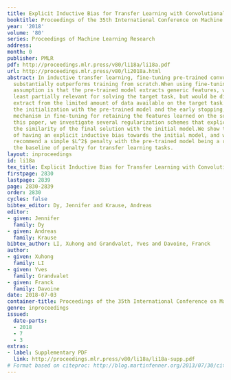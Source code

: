 ```yaml
---
title: Explicit Inductive Bias for Transfer Learning with Convolutional Networks
booktitle: Proceedings of the 35th International Conference on Machine Learning
year: '2018'
volume: '80'
series: Proceedings of Machine Learning Research
address: 
month: 0
publisher: PMLR
pdf: http://proceedings.mlr.press/v80/li18a/li18a.pdf
url: http://proceedings.mlr.press/v80/li2018a.html
abstract: In inductive transfer learning, fine-tuning pre-trained convolutional networks
  substantially outperforms training from scratch.When using fine-tuning, the underlying
  assumption is that the pre-trained model extracts generic features, which are at
  least partially relevant for solving the target task, but would be difficult to
  extract from the limited amount of data available on the target task.However, besides
  the initialization with the pre-trained model and the early stopping, there is no
  mechanism in fine-tuning for retaining the features learned on the source task.In
  this paper, we investigate several regularization schemes that explicitly promote
  the similarity of the final solution with the initial model.We show the benefit
  of having an explicit inductive bias towards the initial model, and we eventually
  recommend a simple $L^2$ penalty with the pre-trained model being a reference as
  the baseline of penalty for transfer learning tasks.
layout: inproceedings
id: li18a
tex_title: Explicit Inductive Bias for Transfer Learning with Convolutional Networks
firstpage: 2830
lastpage: 2839
page: 2830-2839
order: 2830
cycles: false
bibtex_editor: Dy, Jennifer and Krause, Andreas
editor:
- given: Jennifer
  family: Dy
- given: Andreas
  family: Krause
bibtex_author: LI, Xuhong and Grandvalet, Yves and Davoine, Franck
author:
- given: Xuhong
  family: LI
- given: Yves
  family: Grandvalet
- given: Franck
  family: Davoine
date: 2018-07-03
container-title: Proceedings of the 35th International Conference on Machine Learning
genre: inproceedings
issued:
  date-parts:
  - 2018
  - 7
  - 3
extras:
- label: Supplementary PDF
  link: http://proceedings.mlr.press/v80/li18a/li18a-supp.pdf
# Format based on citeproc: http://blog.martinfenner.org/2013/07/30/citeproc-yaml-for-bibliographies/
---
```


